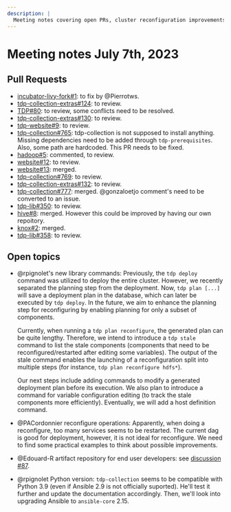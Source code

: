 ```yaml
---
description: |
  Meeting notes covering open PRs, cluster reconfiguration improvements and Python and Ansible versions.
---
```


# Meeting notes July 7th, 2023

## Pull Requests

- [incubator-livy-fork#1](https://github.com/TOSIT-IO/incubator-livy-fork/pull/1): to fix by @Pierrotws.
- [tdp-collection-extras#124](https://github.com/TOSIT-IO/tdp-collection-extras/pull/124): to review.
- [TDP#80](https://github.com/TOSIT-IO/TDP/pull/80): to review, some conflicts need to be resolved.
- [tdp-collection-extras#130](https://github.com/TOSIT-IO/tdp-collection-extras/pull/130): to review.
- [tdp-website#9](https://github.com/TOSIT-IO/tdp-website/pull/9): to review.
- [tdp-collection#765](https://github.com/TOSIT-IO/tdp-collection/pull/765): tdp-collection is not supposed to install anything. Missing dependencies need to be added through `tdp-prerequisites`. Also, some path are hardcoded. This PR needs to be fixed.
- [hadoop#5](https://github.com/TOSIT-IO/hadoop/pull/5): commented, to review.
- [website#12](https://github.com/TOSIT-IO/tdp-website/pull/12): to review.
- [website#13](https://github.com/TOSIT-IO/tdp-website/pull/13): merged.
- [tdp-collection#769](https://github.com/TOSIT-IO/tdp-collection/pull/769): to review.
- [tdp-collection-extras#132](https://github.com/TOSIT-IO/tdp-collection-extras/pull/132): to review.
- [tdp-collection#777](https://github.com/TOSIT-IO/tdp-collection/pull/777): merged. @gonzaloetjo comment's need to be converted to an issue.
- [tdp-lib#350](https://github.com/TOSIT-IO/tdp-lib/pull/350): to review.
- [hive#8](https://github.com/TOSIT-IO/hive/pull/8): merged. However this could be improved by having our own repoitory.
- [knox#2](https://github.com/TOSIT-IO/knox/pull/2): merged.
- [tdp-lib#358](https://github.com/TOSIT-IO/tdp-lib/pull/358): to review.

## Open topics

- @rpignolet's new library commands: Previously, the `tdp deploy` command was utilized to deploy the entire cluster. However, we recently separated the planning step from the deployment. Now, `tdp plan [...]` will save a deployment plan in the database, which can later be executed by `tdp deploy`. In the future, we aim to enhance the planning step for reconfiguring by enabling planning for only a subset of components.

  Currently, when running a `tdp plan reconfigure`, the generated plan can be quite lengthy. Therefore, we intend to introduce a `tdp stale` command to list the stale components (components that need to be reconfigured/restarted after editing some variables). The output of the stale command enables the launching of a reconfiguration split into multiple steps (for instance, `tdp plan reconfigure hdfs*`).

  Our next steps include adding commands to modify a generated deployment plan before its execution. We also plan to introduce a command for variable configuration editing (to track the stale components more efficiently). Eventually, we will add a host definition command.

- @PACordonnier reconfigure operations: Apparently, when doing a reconfigure, too many services seems to be restarted. The current dag is good for deployment, however, it is not ideal for reconfigure. We need to find some practical examples to think about possible improvements.
- @Edouard-R artifact repository for end user developers: see [discussion #87](https://github.com/orgs/TOSIT-IO/discussions/87).
- @rpignolet Python version: `tdp-collection` seems to be compatible with Python 3.9 (even if Ansible 2.9 is not officially suported). He'll test it further and update the documentation accordingly. Then, we'll look into upgrading Ansible to `ansible-core` 2.15.
